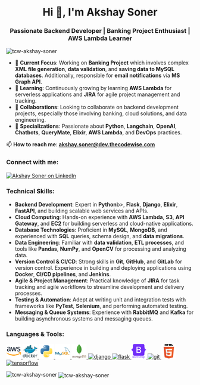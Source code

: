 <h1 align="center">Hi 👋, I'm Akshay Soner</h1>
<h3 align="center">Passionate Backend Developer | Banking Project Enthusiast | AWS Lambda Learner</h3>

<p align="left"> <img src="https://komarev.com/ghpvc/?username=tcw-akshay-soner&label=Profile%20views&color=0e75b6&style=flat" alt="tcw-akshay-soner" /> </p>

- 🔭 **Current Focus**: Working on **Banking Project** which involves complex **XML file generation**, **data validation**, and **saving data to MySQL databases**. Additionally, responsible for **email notifications** via **MS Graph API**.
- 🌱 **Learning**: Continuously growing by learning **AWS Lambda** for serverless applications and **JIRA** for agile project management and tracking.
- 👯 **Collaborations**: Looking to collaborate on backend development projects, especially those involving banking, cloud solutions, and data engineering.
- 💬 **Specializations**: Passionate about **Python**, **Langchain**, **OpenAI**, **Chatbots**, **QueryMate**, **Elixir**, **AWS Lambda**, and **DevOps** practices.

📫 **How to reach me**: **akshay.soner@dev.thecodewise.com**

<h3 align="left">Connect with me:</h3>
<p align="left">
<a href="https://www.linkedin.com/in/akshaysoner/" target="blank">
  <img align="center" src="https://raw.githubusercontent.com/rahuldkjain/github-profile-readme-generator/master/src/images/icons/Social/linked-in-alt.svg" alt="Akshay Soner on LinkedIn" height="30" width="40" />
</a>
</p>

<h3 align="left">Technical Skills:</h3>
<ul>
  <li><b>Backend Development</b>: Expert in <b>Python</b>b>, <b>Flask</b>, <b>Django</b>, <b>Elixir</b>, <b>FastAPI</b>, and building scalable web services and APIs.</li>
  <li><b>Cloud Computing</b>: Hands-on experience with <b>AWS Lambda</b>, <b>S3</b>, <b>API Gateway</b>, and <b>EC2</b> for building serverless and cloud-native applications.</li>
  <li><b>Database Technologies</b>: Proficient in <b>MySQL</b>, <b>MongoDB</b>, and experienced with <b>SQL</b> queries, schema design, and <b>data migrations</b>.</li>
  <li><b>Data Engineering</b>: Familiar with <b>data validation</b>, <b>ETL processes</b>, and tools like <b>Pandas</b>, <b>NumPy</b>, and <b>OpenCV</b> for processing and analyzing data.</li>
  <li><b>Version Control & CI/CD</b>: Strong skills in <b>Git</b>, <b>GitHub</b>, and <b>GitLab</b> for version control. Experience in building and deploying applications using <b>Docker</b>, <b>CI/CD pipelines</b>, and <b>Jenkins</b>.</li>
  <li><b>Agile & Project Management</b>: Practical knowledge of <b>JIRA</b> for task tracking and agile workflows to streamline development and delivery processes.</li>
  <li><b>Testing & Automation</b>: Adept at writing unit and integration tests with frameworks like <b>PyTest</b>, <b>Selenium</b>, and performing automated testing.</li>
  <li><b>Messaging & Queue Systems</b>: Experience with <b>RabbitMQ</b> and <b>Kafka</b> for building asynchronous systems and messaging queues.</li>
</ul>

<h3 align="left">Languages & Tools:</h3>
<p align="left"> 
  <a href="https://aws.amazon.com" target="_blank" rel="noreferrer">
    <img src="https://raw.githubusercontent.com/devicons/devicon/master/icons/amazonwebservices/amazonwebservices-original-wordmark.svg" alt="aws" width="40" height="40"/> 
  </a>
  <a href="https://www.docker.com/" target="_blank" rel="noreferrer">
    <img src="https://raw.githubusercontent.com/devicons/devicon/master/icons/docker/docker-original-wordmark.svg" alt="docker" width="40" height="40"/> 
  </a>
  <a href="https://www.python.org" target="_blank" rel="noreferrer">
    <img src="https://raw.githubusercontent.com/devicons/devicon/master/icons/python/python-original.svg" alt="python" width="40" height="40"/> 
  </a>
  <a href="https://www.mysql.com/" target="_blank" rel="noreferrer">
    <img src="https://raw.githubusercontent.com/devicons/devicon/master/icons/mysql/mysql-original-wordmark.svg" alt="mysql" width="40" height="40"/> 
  </a>
  <a href="https://www.mongodb.com/" target="_blank" rel="noreferrer">
    <img src="https://raw.githubusercontent.com/devicons/devicon/master/icons/mongodb/mongodb-original-wordmark.svg" alt="mongodb" width="40" height="40"/> 
  </a>
  <a href="https://www.djangoproject.com/" target="_blank" rel="noreferrer">
    <img src="https://cdn.worldvectorlogo.com/logos/django.svg" alt="django" width="40" height="40"/>
  </a>
  <a href="https://flask.palletsprojects.com/" target="_blank" rel="noreferrer">
    <img src="https://www.vectorlogo.zone/logos/pocoo_flask/pocoo_flask-icon.svg" alt="flask" width="40" height="40"/>
  </a>
  <a href="https://getbootstrap.com" target="_blank" rel="noreferrer">
    <img src="https://raw.githubusercontent.com/devicons/devicon/master/icons/bootstrap/bootstrap-plain-wordmark.svg" alt="bootstrap" width="40" height="40"/>
  </a>
  <a href="https://git-scm.com/" target="_blank" rel="noreferrer">
    <img src="https://www.vectorlogo.zone/logos/git-scm/git-scm-icon.svg" alt="git" width="40" height="40"/>
  </a>
  <a href="https://www.w3.org/html/" target="_blank" rel="noreferrer">
    <img src="https://raw.githubusercontent.com/devicons/devicon/master/icons/html5/html5-original-wordmark.svg" alt="html5" width="40" height="40"/>
  </a>
  <a href="https://www.tensorflow.org" target="_blank" rel="noreferrer">
    <img src="https://www.vectorlogo.zone/logos/tensorflow/tensorflow-icon.svg" alt="tensorflow" width="40" height="40"/>
  </a>
</p>

<p><img align="left" src="https://github-readme-stats.vercel.app/api/top-langs?username=tcw-akshay-soner&show_icons=true&locale=en&layout=compact" alt="tcw-akshay-soner" /></p>

<p>&nbsp;<img align="center" src="https://github-readme-stats.vercel.app/api?username=tcw-akshay-soner&show_icons=true&locale=en" alt="tcw-akshay-soner" /></p>
